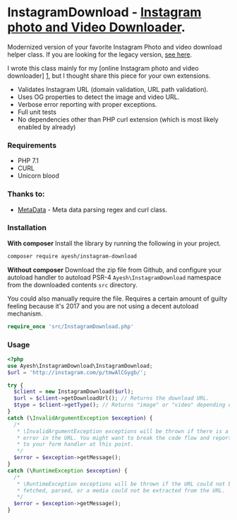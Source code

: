 # InstagramDownload - [Instagram photo and Video Downloader](https://downloadgram.com).

Modernized version of your favorite Instagram Photo and video download helper class. If you are looking for the legacy version, [see here](https://github.com/Ayesh/InstagramDownload/tree/1.0). 

I wrote this class mainly for my [online Instagram photo and video downloader] [1], but I thought share this piece for your own extensions.

  - Validates Instagram URL (domain validation, URL path validation).
  - Uses OG properties to detect the image and video URL.
  - Verbose error reporting with proper exceptions.
  - Full unit tests
  - No dependencies other than PHP curl extension (which is most likely enabled by already)
  

### Requirements
* PHP 7.1
* CURL
* Unicorn blood


### Thanks to:
* [MetaData][2] - Meta data parsing regex and curl class.

### Installation

**With composer**
Install the library by running the following in your project. 
```bash
composer require ayesh/instagram-download
```
**Without composer**
Download the zip file from Github, and configure your autoload handler to autoload PSR-4 `Ayesh\InstagramDownload` namespace from the downloaded contents `src` directory. 

You could also manually require the file. Requires a certain amount of guilty feeling because it's 2017 and you are not using a decent autoload mechanism. 

```php 
require_once 'src/InstagramDownload.php'
```

### Usage
```php
<?php
use Ayesh\InstagramDownload\InstagramDownload;
$url = 'http://instagram.com/p/tmwAlCGygb/';

try {
  $client = new InstagramDownload($url);
  $url = $client->getDownloadUrl(); // Returns the download URL.
  $type = $client->getType(); // Returns "image" or "video" depending on the media type.
}
catch (\InvalidArgumentException $exception) {
  /*
   * \InvalidArgumentException exceptions will be thrown if there is a validation 
   * error in the URL. You might want to break the code flow and report the error 
   * to your form handler at this point.
   */
  $error = $exception->getMessage();
}
catch (\RuntimeException $exception) {
  /*
   * \RuntimeException exceptions will be thrown if the URL could not be 
   * fetched, parsed, or a media could not be extracted from the URL. 
   */
  $error = $exception->getMessage();
}
```


[1]:http://downloadgram.com
[2]:https://github.com/baj84/MetaData


